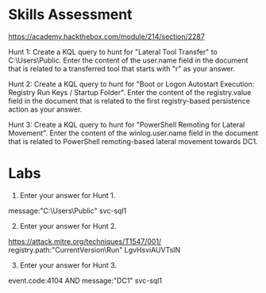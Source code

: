 # Skills Assessment

https://academy.hackthebox.com/module/214/section/2287

Hunt 1: Create a KQL query to hunt for "Lateral Tool Transfer" to C:\Users\Public. Enter the content of the user.name field in the document that is related to a transferred tool that starts with "r" as your answer.

Hunt 2: Create a KQL query to hunt for "Boot or Logon Autostart Execution: Registry Run Keys / Startup Folder". Enter the content of the registry.value field in the document that is related to the first registry-based persistence action as your answer.

Hunt 3: Create a KQL query to hunt for "PowerShell Remoting for Lateral Movement". Enter the content of the winlog.user.name field in the document that is related to PowerShell remoting-based lateral movement towards DC1.

# Labs

1. Enter your answer for Hunt 1.

message:"C:\Users\Public"
svc-sql1

2. Enter your answer for Hunt 2.

https://attack.mitre.org/techniques/T1547/001/
registry.path:"CurrentVersion\Run"
LgvHsviAUVTsIN

3. Enter your answer for Hunt 3.

event.code:4104 AND message:"DC1"
svc-sql1
